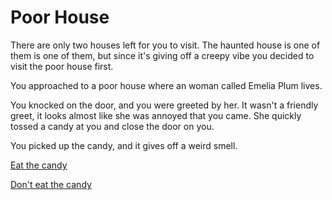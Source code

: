 # Poor House 
There are only two houses left for you to visit. The haunted house is one of them is one of them, but since it's giving off a creepy vibe you decided to visit the poor house first. 

You approached to a poor house where an woman called Emelia Plum lives. 

You knocked on the door, and you were greeted by her. It wasn't a friendly greet, it looks almost like she was annoyed that you came. She quickly tossed a candy at you and close the door on you. 

You picked up the candy, and it gives off a weird smell. 

[Eat the candy](eat.md) 

[Don't eat the candy](donteat.md)